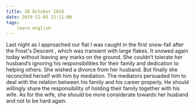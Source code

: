 ```yaml
---
title: 28 October 2018
date: 2019-11-03 21:11:00
tags:
    learn english
---
```


Last night as I approached our flat I was caught in the first snow-fall after the Frost's Descent , which was transient with large flakes. It snowed again today without leaving any marks on the ground. 
She couldn’t tolerate her husband’s ignoring his responsibilities for their family and dedication to helping others. She wished a divorce from her husband. But finally she reconciled herself with him by mediation. The mediators persuaded him to deal with the relation between his family and his career properly. He should willingly share the responsibility of holding their family together with his wife. As for the wife, she should be more considerate towards her husband and not to be hard again.